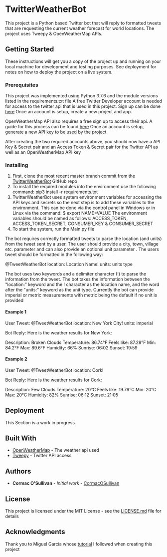 # TwitterWeatherBot

This project is a Python based Twitter bot that will reply to formatted tweets that are requesting the current weather forecast for world locations. 
The project uses Tweepy & OpenWeatherMap APIs.

## Getting Started

These instructions will get you a copy of the project up and running on your local machine for development and testing purposes. See deployment for notes on how to deploy the project on a live system.

### Prerequisites

This project was implemented using Python 3.7.6 and the module versions listed in the requirements.txt file
A free Twitter Developer account is needed for access to the twitter api that is used in this project. Sign up can be done [here](https://developer.twitter.com/en)
Once an account is setup, create a new project and app.

OpenWeatherMap API also requires a free sign up to access their api. A guide for this process can be found [here](https://openweathermap.org/guide)
Once an account is setup, generate a new API key to be used by the project

After creating the two required accounts above, you should now have a API Key & Secret pair and an Access Token & Secret pair for the Twitter API as well as an OpenWeatherMap API key
 

### Installing

1. First, clone the most recent master branch commit from the [TwitterWeatherBot](https://github.com/CormacOSullivan/TwitterWeatherBot) GitHub repo 
2. To install the required modules into the environment use the following command: pip3 install -r requirements.txt
3. TwitterWeatherBot uses system environment variables for accessing the API keys and secrets so the next step is to add these variables to the environment. This can be done via the control panel in Windows or in Linux via the command: $ export NAME=VALUE
   The environment variables should be named as follows: ACCESS_TOKEN, ACCESS_TOKEN_SECRET, CONSUMER_KEY & CONSUMER_SECRET
4. To start the system, run the Main.py file 


The bot requires correctly formatted tweets to parse the location (and units) from the tweet sent by a user. The user should provide a city, town, village etc. parameter and can also provide an optional unit parameter . 
The users tweet should be formatted in the following way:

@TweetWeatherBot location: Location Name! units: units type

The bot uses two keywords and a delimiter character (!) to parse the information from the tweet. The bot takes the information between the "location:" keyword and the ! character as the location name, and the word after the "units:" keyword as the unit type. Currently the bot can provide imperial or metric measurements with metric being the default if no unit is provided


#### Example 1
User Tweet:
@TweetWeatherBot location: New York City! units: imperial

Bot Reply:
Here is the weather results for New York:

Description: Broken Clouds
Temperature: 86.74°F
Feels like: 87.28°F
Min: 84.2°F
Max: 89.6°F
Humidity: 66%
Sunrise: 06:02
Sunset: 19:59

#### Example 2
User Tweet:
@TweetWeatherBot location: Cork!

Bot Reply:
Here is the weather results for Cork:

Description: Few Clouds
Temperature: 20°C
Feels like: 19.79°C
Min: 20°C
Max: 20°C
Humidity: 82%
Sunrise: 06:12
Sunset: 21:05


## Deployment

This Section is a work in progress

## Built With

* [OpenWeatherMap](https://openweathermap.org/api) - The weather api used
* [Tweepy](http://docs.tweepy.org/en/latest/api.html) - Twitter API access


## Authors

* **Cormac O'Sullivan** - *Initial work* - [CormacOSullivan](https://github.com/CormacOSullivan)


## License

This project is licensed under the MIT License - see the [LICENSE.md](LICENSE.md) file for details

## Acknowledgments

Thank you to Miguel Garcia whose [tutorial](https://realpython.com/twitter-bot-python-tweepy/) I followed when creating this project

